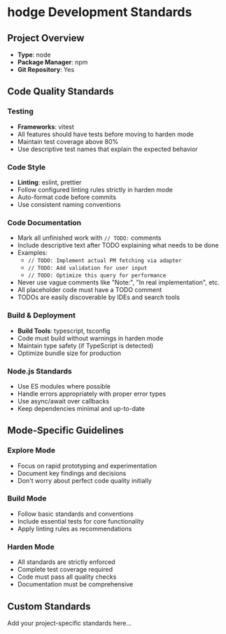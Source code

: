# hodge Development Standards

## Project Overview
- **Type**: node
- **Package Manager**: npm
- **Git Repository**: Yes

## Code Quality Standards

### Testing
- **Frameworks**: vitest
- All features should have tests before moving to harden mode
- Maintain test coverage above 80%
- Use descriptive test names that explain the expected behavior

### Code Style
- **Linting**: eslint, prettier
- Follow configured linting rules strictly in harden mode
- Auto-format code before commits
- Use consistent naming conventions

### Code Documentation
- Mark all unfinished work with `// TODO:` comments
- Include descriptive text after TODO explaining what needs to be done
- Examples:
  - `// TODO: Implement actual PM fetching via adapter`
  - `// TODO: Add validation for user input`
  - `// TODO: Optimize this query for performance`
- Never use vague comments like "Note:", "In real implementation", etc.
- All placeholder code must have a TODO comment
- TODOs are easily discoverable by IDEs and search tools

### Build & Deployment
- **Build Tools**: typescript, tsconfig
- Code must build without warnings in harden mode
- Maintain type safety (if TypeScript is detected)
- Optimize bundle size for production

### Node.js Standards
- Use ES modules where possible
- Handle errors appropriately with proper error types
- Use async/await over callbacks
- Keep dependencies minimal and up-to-date

## Mode-Specific Guidelines

### Explore Mode
- Focus on rapid prototyping and experimentation
- Document key findings and decisions
- Don't worry about perfect code quality initially

### Build Mode  
- Follow basic standards and conventions
- Include essential tests for core functionality
- Apply linting rules as recommendations

### Harden Mode
- All standards are strictly enforced
- Complete test coverage required
- Code must pass all quality checks
- Documentation must be comprehensive

## Custom Standards

Add your project-specific standards here...

